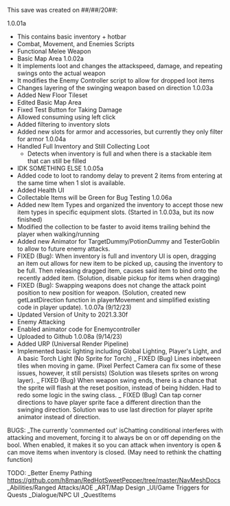 This save was created on ##/##/20##:


1.0.01a
- This contains basic inventory + hotbar
- Combat, Movement, and Enemies Scripts
- Functional Melee Weapon
- Basic Map Area
1.0.02a
- It implements loot and changes the attackspeed, damage, and repeating swings onto the actual weapon
- It modifies the Enemy Controller script to allow for dropped loot items
- Changes layering of the swinging weapon based on direction
1.0.03a
- Added New Floor Tileset
- Edited Basic Map Area
- Fixed Test Button for Taking Damage
- Allowed consuming using left click
- Added filtering to inventory slots
- Added new slots for armor and accessories, but currently they only filter for armor
1.0.04a
- Handled Full Inventory and Still Collecting Loot
   - Detects when inventory is full and when there is a stackable item that can still be filled
- IDK SOMETHING ELSE
1.0.05a
- Added code to loot to randomy delay to prevent 2 items from entering at the same time when 1 slot is available.
- Added Health UI
- Collectable Items will be Green for Bug Testing
1.0.06a
- Added new Item Types and organized the inventory to accept those new item types in specific equipment slots. (Started in 1.0.03a, but its now finished)
- Modified the collection to be faster to avoid items trailing behind the player when walking/running
- Added new Animator for TargetDummy/PotionDummy and TesterGoblin to allow to future enemy attacks.
- FIXED (Bug): When inventory is full and inventory UI is open, dragging an item out allows for new item to be picked up, causing the inventory to be full. Then releasing dragged item, causes said item to bind onto the recently added item. (Solution, disable pickup for items when dragging)
- FIXED (Bug): Swapping weapons does not change the attack point position to new position for weapon. (Solution, created new getLastDirection function in playerMovement and simplified existing code in player update).
1.0.07a (9/12/23)
- Updated Version of Unity to 2021.3.30f
- Enemy Attacking 
- Enabled animator code for Enemycontroller
- Uploaded to Github
1.0.08a (9/14/23)
- Added URP (Universal Render Pipeline)
- Implemented basic lighting including Global Lighting, Player's Light, and A basic Torch Light (No Sprite for Torch)
_ FIXED (Bug) Lines inbetween tiles when moving in game. (Pixel Perfect Camera can fix some of these issues, however, it still persists) (Solution was tilesets sprites on wrong layer).
_ FIXED (Bug) When weapon swing ends, there is a chance that the sprite will flash at the reset position, instead of being hidden. Had to redo some logic in the swing class.
_ FIXED (Bug) Can tap corner directions to have player sprite face a different direction than the swinging direction. Solution was to use last direction for player sprite animator instead of direction.


BUGS:
_The currently 'commented out' isChatting conditional interferes with attacking and movement, forcing it to always be on or off depending on the bool. When enabled, it makes it so you can attack when inventory is open & can move items when inventory is closed. (May need to rethink the chatting function)

TODO:
_Better Enemy Pathing https://github.com/h8man/RedHotSweetPepper/tree/master/NavMeshDocs 
_Abilities/Ranged Attacks/AOE
_ART/Map Design
_UI/Game Triggers for Quests
_Dialogue/NPC UI
_QuestItems